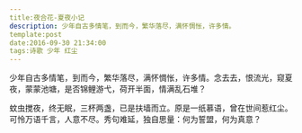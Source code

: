 ```yaml
---
title:夜合花-夏夜小记 
description: 少年自古多情笔，到而今，繁华落尽，满怀惆怅，许多情。
template:post
date:2016-09-30 21:34:00
tags:诗歌 少年 红尘
---
```


少年自古多情笔，到而今，繁华落尽，满怀惆怅，许多情。念去去，恨流光，窥夏夜，蒙蒙池塘，是否锦鲤游弋，荷开半面，情满乱石堆？

蚊虫搅夜，终无眠，三杯两盏，已是扶墙而立。原是一纸慕语，曾在世间惹红尘。可怜万语千言，人意不尽。秀句难延，独自思量：何为誓盟，何为真意？